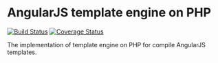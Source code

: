 AngularJS template engine on PHP
================================

[![Build Status](https://travis-ci.org/esvit/php-angular.png)](https://travis-ci.org/esvit/php-angular) [![Coverage Status](https://coveralls.io/repos/esvit/php-angular/badge.png)](https://coveralls.io/r/esvit/php-angular)


The implementation of template engine on PHP for compile AngularJS templates.
